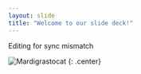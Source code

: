 ```yaml
---
layout: slide
title: "Welcome to our slide deck!"
---
```


Editing for sync mismatch

![Mardigrastocat](https://octodex.github.com/images/Mardigrastocat.png)
{: .center}
